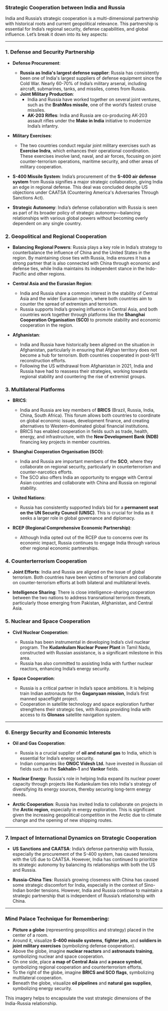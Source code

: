 ### Strategic Cooperation between India and Russia

India and Russia’s strategic cooperation is a multi-dimensional partnership with historical roots and current geopolitical relevance. This partnership is essential for India’s regional security, defense capabilities, and global influence. Let’s break it down into its key aspects:

---

### 1. **Defense and Security Partnership**

- **Defense Procurement**:
  - **Russia as India's largest defense supplier**: Russia has consistently been one of India's largest suppliers of defense equipment since the Cold War. Nearly 60-70% of India’s military arsenal, including aircraft, submarines, tanks, and missiles, comes from Russia.
  - **Joint Military Production**: 
    - India and Russia have worked together on several joint ventures, such as the **BrahMos missile**, one of the world’s fastest cruise missiles.
    - **AK-203 Rifles**: India and Russia are co-producing AK-203 assault rifles under the **Make in India** initiative to modernize India’s infantry.
  
- **Military Exercises**:
  - The two countries conduct regular joint military exercises such as **Exercise Indra**, which enhances their operational coordination. These exercises involve land, naval, and air forces, focusing on joint counter-terrorism operations, maritime security, and other areas of military cooperation.
  
- **S-400 Missile System**: India’s procurement of the **S-400 air defense system** from Russia signifies a major strategic collaboration, giving India an edge in regional defense. This deal was concluded despite US objections under CAATSA (Countering America's Adversaries Through Sanctions Act).

- **Strategic Autonomy**: India’s defense collaboration with Russia is seen as part of its broader policy of strategic autonomy—balancing relationships with various global powers without becoming overly dependent on any single country.

### 2. **Geopolitical and Regional Cooperation**

- **Balancing Regional Powers**: Russia plays a key role in India’s strategy to counterbalance the influence of China and the United States in the region. By maintaining close ties with Russia, India ensures it has a strong partner that is also connected with China through economic and defense ties, while India maintains its independent stance in the Indo-Pacific and other regions.

- **Central Asia and the Eurasian Region**:
  - India and Russia share a common interest in the stability of Central Asia and the wider Eurasian region, where both countries aim to counter the spread of extremism and terrorism.
  - Russia supports India’s growing influence in Central Asia, and both countries work together through platforms like the **Shanghai Cooperation Organisation (SCO)** to promote stability and economic cooperation in the region.

- **Afghanistan**:
  - India and Russia have historically been aligned on the situation in Afghanistan, particularly in ensuring that Afghan territory does not become a hub for terrorism. Both countries cooperated in post-9/11 reconstruction efforts.
  - Following the US withdrawal from Afghanistan in 2021, India and Russia have had to reassess their strategies, working towards regional stability and countering the rise of extremist groups.

### 3. **Multilateral Platforms**

- **BRICS**:
  - India and Russia are key members of **BRICS** (Brazil, Russia, India, China, South Africa). This forum allows both countries to coordinate on global economic issues, development finance, and creating alternatives to Western-dominated global financial institutions.
  - BRICS has enabled cooperation in fields such as trade, health, energy, and infrastructure, with the **New Development Bank (NDB)** financing key projects in member countries.

- **Shanghai Cooperation Organisation (SCO)**:
  - India and Russia are important members of the **SCO**, where they collaborate on regional security, particularly in counterterrorism and counter-narcotics efforts.
  - The SCO also offers India an opportunity to engage with Central Asian countries and collaborate with China and Russia on regional stability.

- **United Nations**:
  - Russia has consistently supported India’s bid for a **permanent seat on the UN Security Council (UNSC)**. This is crucial for India as it seeks a larger role in global governance and diplomacy.
  
- **RCEP (Regional Comprehensive Economic Partnership)**:
  - Although India opted out of the RCEP due to concerns over its economic impact, Russia continues to engage India through various other regional economic partnerships.

### 4. **Counterterrorism Cooperation**

- **Joint Efforts**: India and Russia are aligned on the issue of global terrorism. Both countries have been victims of terrorism and collaborate on counter-terrorism efforts at both bilateral and multilateral levels.
  
- **Intelligence Sharing**: There is close intelligence-sharing cooperation between the two nations to address transnational terrorism threats, particularly those emerging from Pakistan, Afghanistan, and Central Asia.

### 5. **Nuclear and Space Cooperation**

- **Civil Nuclear Cooperation**:
  - Russia has been instrumental in developing India’s civil nuclear program. The **Kudankulam Nuclear Power Plant** in Tamil Nadu, constructed with Russian assistance, is a significant milestone in this area.
  - Russia has also committed to assisting India with further nuclear reactors, enhancing India’s energy security.

- **Space Cooperation**:
  - Russia is a critical partner in India’s space ambitions. It is helping train Indian astronauts for the **Gaganyaan mission**, India’s first manned spaceflight project.
  - Cooperation in satellite technology and space exploration further strengthens their strategic ties, with Russia providing India with access to its **Glonass** satellite navigation system.

---

### 6. **Energy Security and Economic Interests**

- **Oil and Gas Cooperation**:
  - Russia is a crucial supplier of **oil and natural gas** to India, which is essential for India’s energy security.
  - Indian companies like **ONGC Videsh Ltd.** have invested in Russian oil fields such as the **Sakhalin-1** and **Vankor** fields.
  
- **Nuclear Energy**: Russia's role in helping India expand its nuclear power capacity through projects like Kudankulam ties into India's strategy of diversifying its energy sources, thereby securing long-term energy needs.

- **Arctic Cooperation**: Russia has invited India to collaborate on projects in the **Arctic region**, especially in energy exploration. This is significant given the increasing geopolitical competition in the Arctic due to climate change and the opening of new shipping routes.

---

### 7. **Impact of International Dynamics on Strategic Cooperation**

- **US Sanctions and CAATSA**: India’s defense partnership with Russia, especially the procurement of the S-400 system, has caused tensions with the US due to CAATSA. However, India has continued to prioritize its strategic autonomy by balancing its relationships with both the US and Russia.

- **Russia-China Ties**: Russia’s growing closeness with China has caused some strategic discomfort for India, especially in the context of Sino-Indian border tensions. However, India and Russia continue to maintain a strategic partnership that is independent of Russia’s relationship with China.

---

### Mind Palace Technique for Remembering:

- **Picture a globe** (representing geopolitics and strategy) placed in the center of a room.
- Around it, visualize **S-400 missile systems**, **fighter jets**, and **soldiers in joint military exercises** (symbolizing defense cooperation).
- Above the globe, imagine **nuclear reactors** and **astronauts training**, symbolizing nuclear and space cooperation.
- On one side, place **a map of Central Asia** and **a peace symbol**, symbolizing regional cooperation and counterterrorism efforts.
- To the right of the globe, imagine **BRICS and SCO flags**, symbolizing multilateral cooperation.
- Beneath the globe, visualize **oil pipelines** and **natural gas supplies**, symbolizing energy security.

This imagery helps to encapsulate the vast strategic dimensions of the India-Russia relationship.
